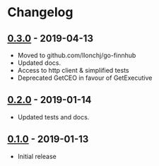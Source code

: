 # Changelog

## [0.3.0] - 2019-04-13

- Moved to github.com/llonchj/go-finnhub
- Updated docs.
- Access to http client & simplified tests
- Deprecated GetCEO in favour of GetExecutive

[0.3.0]: https://github.com/llonchj/go-finnhub/tree/0.3.0

## [0.2.0] - 2019-01-14

- Updated tests and docs.

[0.2.0]: https://github.com/m1/go-finnhub/tree/0.2.0

## [0.1.0] - 2019-01-13

- Initial release

[0.1.0]: https://github.com/m1/go-finnhub/tree/0.1.0
